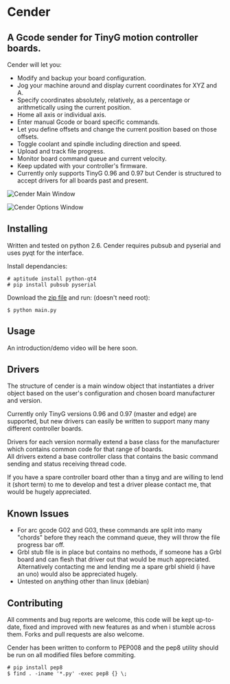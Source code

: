 Cender
======

A Gcode sender for TinyG motion controller boards.
--------------------------------------------------

Cender will let you:
* Modify and backup your board configuration.
* Jog your machine around and display current coordinates for XYZ and A.
* Specify coordinates absolutely, relatively, as a percentage or arithmetically using the current position.
* Home all axis or individual axis.
* Enter manual Gcode or board specific commands.
* Let you define offsets and change the current position based on those offsets.
* Toggle coolant and spindle including direction and speed.
* Upload and track file progress.
* Monitor board command queue and current velocity.
* Keep updated with your controller's firmware.
* Currently only supports TinyG 0.96 and 0.97 but Cender is structured to accept drivers for all boards past and present.


![Cender Main Window](http://dougle.github.io/Cender/images/screenshots/main-window.png "Main Window")

![Cender Options Window](http://dougle.github.io/Cender/images/screenshots/options-window.png "Options Window")



Installing
------------
Written and tested on python 2.6.
Cender requires pubsub and pyserial and uses pyqt for the interface.

Install dependancies:

    # aptitude install python-qt4
    # pip install pubsub pyserial

Download the [zip file](https://github.com/dougle/Cender/archive/master.zip) and run: (doesn't need root):

    $ python main.py


Usage
-----
An introduction/demo video will be here soon.


Drivers
---------
The structure of cender is a main window object that instantiates a driver object based on the user's configuration and chosen board manufacturer and version.

Currently only TinyG versions 0.96 and 0.97 (master and edge) are supported, but new drivers can easily be written to support many many different controller boards.

Drivers for each version normally extend a base class for the manufacturer which contains common code for that range of boards.  
All drivers extend a base controller class that contains the basic command sending and status receiving thread code.

If you have a spare controller board other than a tinyg and are willing to lend it (short term) to me to develop and test a driver please contact me, that would be hugely appreciated.


Known Issues
------------
* For arc gcode G02 and G03, these commands are split into many "chords" before they reach the command queue, they will throw the file progress bar off.
* Grbl stub file is in place but contains no methods, if someone has a Grbl board and can flesh that driver out that would be much appreciated. Alternatively contacting me and lending me a spare grbl shield (i have an uno) would also be appreciated hugely.
* Untested on anything other than linux (debian)


Contributing
------------
All comments and bug reports are welcome, this code will be kept up-to-date, fixed and improved with new features as and when i stumble across them. Forks and pull requests are also welcome.

Cender has been written to conform to PEP008 and the pep8 utility should be run on all modified files before commiting.

    # pip install pep8
    $ find . -iname '*.py' -exec pep8 {} \;
